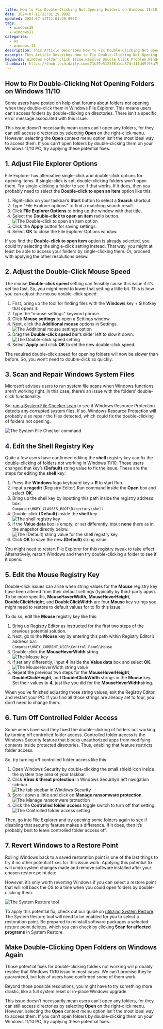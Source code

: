 ```yaml
---
title: How to Fix Double-Clicking Not Opening Folders on Windows 11/10
date: 2024-07-11T22:01:29.999Z
updated: 2024-07-12T22:01:29.999Z
tags:
  - windows10
  - windows11
categories:
  - os
  - windows 11
description: This Article Describes How to Fix Double-Clicking Not Opening Folders on Windows 11/10
excerpt: This Article Describes How to Fix Double-Clicking Not Opening Folders on Windows 11/10
keywords: Windows Folder Click Issue,Resolve Double Click Problem,Windows Files Not Opening,Stop Folders From Closing,Fix Double-Click Glitch,Unlock Windows Folder Opens,Eliminate Click Failures
thumbnail: https://thmb.techidaily.com/71b29e512538a1ca57df111d49f95a750cd58f363eb8989d8b988649bee9d94b.jpg
---
```


## How to Fix Double-Clicking Not Opening Folders on Windows 11/10

 Some users have posted on help chat forums about folders not opening when they double-click them in Windows File Explorer. This means users can’t access folders by double-clicking on directories. There isn’t a specific error message associated with this issue.

 This issue doesn’t necessarily mean users can’t open any folders, for they can still access directories by selecting **Open** on the right-click menu. However, selecting the **Open** context menu option isn’t the most ideal way to access them. If you can’t open folders by double-clicking them on your Windows 11/10 PC, try applying these potential fixes.

## 1\. Adjust File Explorer Options

 File Explorer has alternative single-click and double-click options for opening items. If single-click is set, double-clicking folders won’t open them. Try single-clicking a folder to see if that works. If it does, then you probably need to select the **Double-click to open an item** option like this:

1. Right-click on your taskbar’s **Start** button to select a **Search** shortcut.
2. Type "File Explorer options" to find a matching search result.
3. Click **File Explorer Options** to bring up the window with that title.
4. Select the **Double-click to open an item** radio button.  
![The Double-click to open an item option](https://static1.makeuseofimages.com/wordpress/wp-content/uploads/2023/08/double-click-to-open-an-item-option.jpg)
5. Click the **Apply** button for saving settings.
6. Select **OK** to close the File Explorer Options window.

 If you find the **Double-click to open item** option is already selected, you could try selecting the single-click setting instead. That way, you might at least be able to access your folders by single-clicking them. Or, proceed with applying the other resolutions below.

## 2\. Adjust the Double-Click Mouse Speed

 The mouse **Double-click speed** setting can feasibly cause this issue if it’s set too fast. So, you might need to lower that setting a little bit. This is how you can adjust the mouse double-click speed:

1. First, bring up the tool for finding files with the **Windows** key + **S** hotkey that opens it.
2. Type the "mouse settings" keyword phrase.
3. Click **Mouse settings** to open a Settings window.
4. Next, click the **Additional mouse** options in Settings.  
![The Additional mouse settings option](https://static1.makeuseofimages.com/wordpress/wp-content/uploads/2023/08/additional-mouse-settings.jpg)
5. Drag the **Double-click speed** bar’s slider left to slow it down.  
![The Double-click speed setting](https://static1.makeuseofimages.com/wordpress/wp-content/uploads/2023/08/double-click-speed-setting.jpg)
6. Select **Apply** and click **OK** to set the new double-click speed.

 The required double-click speed for opening folders will now be slower than before. So, you won’t need to double-click so quickly.

## 3\. Scan and Repair Windows System Files

 Microsoft advises users to run system file scans when Windows functions aren’t working right. In this case, there’s an issue with the folders’ double-click functionality.

 So, [run a System File Checker scan](https://www.makeuseof.com/system-file-checker-sfc-windows/) to see if Windows Resource Protection detects any corrupted system files. If so, Windows Resource Protection will probably also repair the files detected, which could fix the double-clicking of folders not opening.

![The System File Checker command](https://static1.makeuseofimages.com/wordpress/wp-content/uploads/2023/08/the-sfc-scannow3.jpg)

## 4\. Edit the Shell Registry Key

 Quite a few users have confirmed editing the **shell** registry key can fix the double-clicking of folders not working in Windows 11/10\. Those users changed that key’s **(Default)** string value to fix the issue. These are the steps for editing the **shell** key:

1. Press the **Windows** logo keyboard key + **R** to start Run.
2. Input a **regedit** (Registry Editor) Run command inside the **Open** box and select **OK**.
3. Bring up the shell key by inputting this path inside the registry address box:  
`Computer\HKEY_CLASSES_ROOT\Directory\shell`
4. Double-click **(Default)** inside the **shell** key.  
![The shell registry key](https://static1.makeuseofimages.com/wordpress/wp-content/uploads/2023/08/the-shell-key.jpg)
5. If the **Value data** box is empty, or set differently, input **none** there as in the snapshot directly below.  
![The (Default) string value for the shell registry key](https://static1.makeuseofimages.com/wordpress/wp-content/uploads/2023/08/the-default-string-value.jpg)
6. Click **OK** to save the new **(Default)** string value.

 You might need to [restart File Explorer](https://www.makeuseof.com/ways-to-restart-file-explorer-windows-10/) for this registry tweak to take effect. Alternatively, restart Windows and then try double-clicking a folder to see if it opens.

## 5\. Edit the Mouse Registry Key

 Double-click issues can arise when string values for the **Mouse** registry key have been altered from their default settings (typically by third-party apps). To be more specific, **MouseHoverWidth**, **MouseHoverHeight**, **DoubleClickHeight**, and **DoubleClickWidth** are four **Mouse** key strings you might need to restore to default values for to fix this issue.

 To do so, edit the **Mouse** registry key like this:

1. Bring up Registry Editor as instructed for the first two steps of the previous potential solution.
2. Next, go to the **Mouse** key by entering this path within Registry Editor’s address bar:  
`Computer\HKEY_CURRENT_USER\Control Panel\Mouse`
3. Double-click the **MouseHoverWidth** string.  
![The Mouse key](https://static1.makeuseofimages.com/wordpress/wp-content/uploads/2023/08/mouse-key.jpg)
4. If set any differently, input **4** inside the **Value data** box and select **OK**.  
![The MouseHoverWidth string value](https://static1.makeuseofimages.com/wordpress/wp-content/uploads/2023/08/the-mousehoverwidth-string-value.jpg)
5. Repeat the previous two steps for the **MouseHoverHeight**, **DoubleClickHeight**, and **DoubleClickWidth** strings in the **Mouse** key. Set their values to **4**, just like you did for the **MouseHoverWidth**string.

 When you’ve finished adjusting those string values, exit the Registry Editor and restart your PC. If you find all those strings are already set to four, you don’t need to change them.

## 6\. Turn Off Controlled Folder Access

 Some users have said they fixed the double-clicking of folders not working by turning off controlled folder access. Controlled folder access is the Windows Security feature that blocks unauthorized apps from modifying contents inside protected directories. Thus, enabling that feature restricts folder access.

 So, try turning off controlled folder access like this:

1. Open Windows Security by double-clicking the small shield icon inside the system tray area of your taskbar.
2. Click **Virus & threat protection** in Windows Security’s left navigation sidebar.  
![The tab sidebar in Windows Security](https://static1.makeuseofimages.com/wordpress/wp-content/uploads/2023/08/windows-security-s-tab-sidebar.jpg)
3. Scroll down a little and click on **Manage ransomware protection**.  
![The Manage ransomware protection](https://static1.makeuseofimages.com/wordpress/wp-content/uploads/2023/08/manage-ransomware-protection.jpg)
4. Click the **Controlled folder access** toggle switch to turn off that setting.  
![The Controlled folder access setting](https://static1.makeuseofimages.com/wordpress/wp-content/uploads/2023/08/controlled-folder-access-setting.jpg)

 Then, go into File Explorer and try opening some folders again to see if disabling that security feature makes a difference. If it does, then it’s probably best to leave controlled folder access off.

## 7\. Revert Windows to a Restore Point

 Rolling Windows back to a saved restoration point is one of the last things to try if no other potential fixes for this issue work. Applying this potential fix will undo system changes made and remove software installed after your chosen restore point date.

 However, it’s only worth reverting Windows if you can select a restore point that will roll back the OS to a time when you could open folders by double-clicking them.

![The System Restore tool](https://static1.makeuseofimages.com/wordpress/wp-content/uploads/2023/08/the-system-restore-tool.jpg)

 To apply this potential fix, check out our guide on [utilizing System Restore](https://www.makeuseof.com/use-system-restore-windows/). The System Restore tool will need to be enabled for you to select a restoration point. Be prepared to reinstall software packages a selected restore point deletes, which you can check by clicking **Scan for affected programs** in System Restore.

## Make Double-Clicking Open Folders on Windows Again

 Those potential fixes for double-clicking folders not working will probably resolve that Windows 11/10 issue in most cases. We can’t promise they’re guaranteed, but lots of users have confirmed some of them work.

 Beyond those possible resolutions, you might have to try something more drastic, like a full system reset or in-place Windows upgrade.

 This issue doesn’t necessarily mean users can’t open any folders, for they can still access directories by selecting **Open** on the right-click menu. However, selecting the **Open** context menu option isn’t the most ideal way to access them. If you can’t open folders by double-clicking them on your Windows 11/10 PC, try applying these potential fixes.



<ins class="adsbygoogle"
      style="display:block"
      data-ad-client="ca-pub-7571918770474297"
      data-ad-slot="8358498916"
      data-ad-format="auto"
      data-full-width-responsive="true"></ins>

